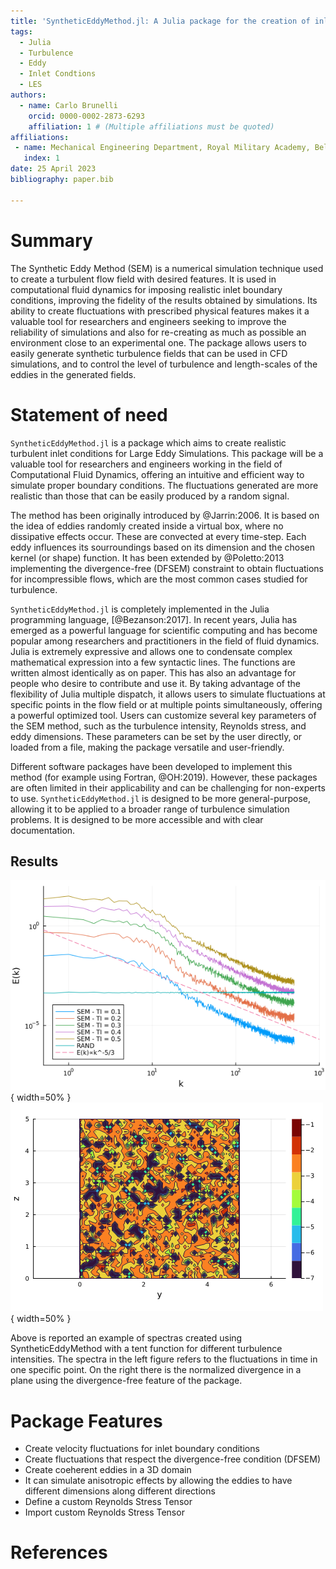 ```yaml
---
title: 'SyntheticEddyMethod.jl: A Julia package for the creation of inlet flow conditions for LES'
tags:
  - Julia
  - Turbulence
  - Eddy
  - Inlet Condtions
  - LES
authors:
  - name: Carlo Brunelli
    orcid: 0000-0002-2873-6293
    affiliation: 1 # (Multiple affiliations must be quoted)
affiliations:
 - name: Mechanical Engineering Department, Royal Military Academy, Belgium
   index: 1
date: 25 April 2023
bibliography: paper.bib

---
```


# Summary
The Synthetic Eddy Method (SEM) is a numerical simulation technique used to create a turbulent flow field with desired features. It is used in computational fluid dynamics for imposing realistic inlet boundary conditions, improving the fidelity of the results obtained by simulations. Its ability to create fluctuations with prescribed physical features makes it a valuable tool for researchers and engineers seeking to improve the reliability of simulations and also for re-creating as much as possible an environment close to an experimental one. The package allows users to easily generate synthetic turbulence fields that can be used in CFD simulations, and to control the level of turbulence  and length-scales of the eddies in the generated fields.

# Statement of need

`SyntheticEddyMethod.jl` is a package which aims to create realistic turbulent inlet conditions for Large Eddy Simulations. This package will be a valuable tool for researchers and engineers working in the field of Computational Fluid Dynamics, offering an intuitive and efficient way to simulate proper boundary conditions. The fluctuations generated are more realistic than those that can be easily produced by a random signal.

The method has been originally introduced by @Jarrin:2006. It is based on the idea of eddies randomly created inside a virtual box, where no dissipative effects occur. These are convected at every time-step. Each eddy influences its sourroundings based on its dimension and the chosen kernel (or shape) function. It has been extended by @Poletto:2013 implementing the divergence-free (DFSEM) constraint to obtain fluctuations for incompressible flows, which are the most common cases studied for turbulence.

`SyntheticEddyMethod.jl` is completely implemented in the Julia programming language, [@Bezanson:2017]. In recent years, Julia has emerged as a powerful language for scientific computing and has become popular among researchers and practitioners in the field of fluid dynamics. Julia is extremely expressive and allows one to condensate complex mathematical expression into a few syntactic lines. The functions are written almost identically as on paper. This has also an advantage for people who desire to contribute and use it. By taking advantage of the flexibility of Julia multiple dispatch, it allows users to simulate fluctuations at specific points in the flow field or at multiple points simultaneously, offering a powerful optimized tool. Users can customize several key parameters of the SEM method, such as the turbulence intensity, Reynolds stress, and eddy dimensions. These parameters can be set by the user directly, or loaded from a file, making the package versatile and user-friendly.

Different software packages have been developed to implement this method (for example using Fortran, @OH:2019). However, these packages are often limited in their applicability and can be challenging for non-experts to use. `SyntheticEddyMethod.jl` is designed to be more general-purpose, allowing it to be applied to a broader range of turbulence simulation problems. It is designed to be more accessible and with clear documentation.


## Results
![Spectra examples at different Turbulent Intensities.](images/docs/Spectra.png){ width=50% }
![DFSEM plane. \label{fig:dfsem-plane}](images/docs/Div_free_plane.png){ width=50%  }

Above is reported an example of spectras created using SyntheticEddyMethod with a tent function for different turbulence intensities. The spectra in the left figure refers to the fluctuations in time in one specific point. On the right there is the normalized divergence in a plane using the divergence-free feature of the package.


# Package Features
- Create velocity fluctuations for inlet boundary conditions
- Create fluctuations that respect the divergence-free condition (DFSEM)
- Create coeherent eddies in a 3D domain
- It can simulate anisotropic effects by allowing the eddies to have different dimensions along different directions
- Define a custom Reynolds Stress Tensor
- Import custom Reynolds Stress Tensor


# References
